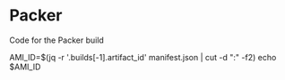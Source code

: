 # Packer
Code for the Packer build

AMI_ID=$(jq -r '.builds[-1].artifact_id' manifest.json | cut -d ":" -f2)
echo $AMI_ID
